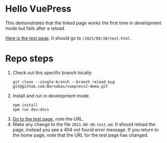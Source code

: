# Hello VuePress

This demonstrates that the linked page works the first time in development mode but fails after a reload.

[Here is the test page](_posts/2021-08-30-test.md).
It should go to `/2021/08/30/test.html`.

# Repo steps

1. Check out this specific branch locally:
    ```
    git clone --single-branch --branch reload_bug git@github.com:Barnabas/vuepress2-demo.git
    ```
1. Install and run in development mode.
    ```
    npm install
    npm run dev:docs
    ```
1. [Go to the test page](_posts/2021-08-30-test.md), note the URL.
1. Make any change to the file `2021-08-30-test.md`. It should reload the page, instead you see a 404 not found error message. If you return to the home page, note that the URL for the test page has changed.